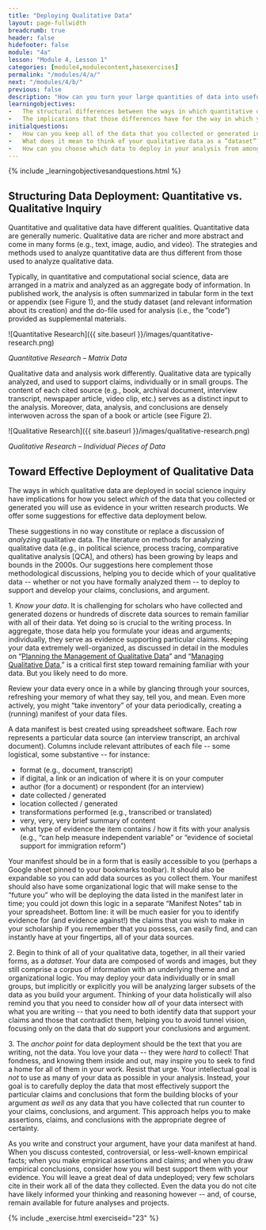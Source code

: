 ```yaml
---
title: "Deploying Qualitative Data"
layout: page-fullwidth 
breadcrumb: true 
header: false 
hidefooter: false 
module: "4a"
lesson: "Module 4, Lesson 1"
categories: [module4,modulecontent,hasexercises]
permalink: "/modules/4/a/"
next: "/modules/4/b/"
previous: false 
description: "How can you turn your large quantities of data into useful evidence in a manuscript?"
learningobjectives:
-   The structural differences between the ways in which quantitative data and qualitative data are deployed in social science inquiry.
-   The implications that those differences have for the way in which you think about and draw on the qualitative data you have collected and generated. 
initialquestions:
-   How can you keep all of the data that you collected or generated in mind when writing your research products?
-   What does it mean to think of your qualitative data as a “dataset”?
-   How can you choose which data to deploy in your analysis from among *all* of the data you collected and generated?
---
```

{% include _learningobjectivesandquestions.html %}


## Structuring Data Deployment: Quantitative vs. Qualitative Inquiry

Quantitative and qualitative data have different qualities. Quantitative data are generally numeric. Qualitative data are richer and more abstract and come in many forms (e.g., text, image, audio, and video). The strategies and methods used to analyze quantitative data are thus different from those used to analyze qualitative data. 

Typically, in quantitative and computational social science, data are arranged in a matrix and analyzed as an aggregate body of information. In published work, the analysis is often summarized in tabular form in the text or appendix (see Figure 1), and the study dataset (and relevant information about its creation) and the do-file used for analysis (i.e., the “code”) provided as supplemental materials.

![Quantitative Research]({{ site.baseurl }}/images/quantitative-research.png)

*Quantitative Research – Matrix Data*

Qualitative data and analysis work differently. Qualitative data are typically analyzed, and used to support claims, individually or in small groups. The content of each cited source (e.g., book, archival document, interview transcript, newspaper article, video clip, etc.) serves as a distinct input to the analysis. Moreover, data, analysis, and conclusions are densely interwoven across the span of a book or article (see Figure 2).

![Qualitative Research]({{ site.baseurl }}/images/qualitative-research.png)

*Qualitative Research – Individual Pieces of Data*

## Toward Effective Deployment of Qualitative Data 

The ways in which qualitative data are deployed in social science inquiry have implications for how you select *which* of the data that you collected or generated you will use as evidence in your written research products. We offer some suggestions for effective data deployment below.

These suggestions in no way constitute or replace a discussion of
*analyzing* qualitative data. The literature on methods for analyzing qualitative data (e.g., in political science, process tracing, comparative qualitative analysis \[QCA\], and others) has been growing by leaps and bounds in the 2000s. Our suggestions here complement those methodological discussions, helping you to decide which of your qualitative data -- whether or not you have formally analyzed them -- to deploy to support and develop your claims, conclusions, and argument.

1\. *Know your data*. It is challenging for scholars who have collected and generated dozens or hundreds of discrete data sources to remain familiar with all of their data. Yet doing so is crucial to the writing process. In aggregate, those data help you formulate your ideas and arguments; individually, they serve as evidence supporting particular claims. Keeping your data extremely well-organized, as discussed in detail in the modules on “[Planning the Management of Qualitative Data](/modules/1)” and “[Managing Qualitative Data](/modules/2),” is a critical first step toward remaining familiar with your data. But you likely need to do more.

Review your data every once in a while by glancing through your sources, refreshing your memory of what they say, tell you, and mean. Even more actively, you might “take inventory” of your data periodically, creating a (running) manifest of your data files.

A data manifest is best created using spreadsheet software. Each row represents a particular data source (an interview transcript, an archival document). Columns include relevant attributes of each file -- some logistical, some substantive -- for instance:
-   format (e.g., document, transcript)
-   if digital, a link or an indication of where it is on your computer
-   author (for a document) or respondent (for an interview)
-   date collected / generated
-   location collected / generated
-   transformations performed (e.g., transcribed or translated)
-   very, very, very brief summary of content
-   what type of evidence the item contains / how it fits with your analysis (e.g., “can help measure independent variable” or “evidence of societal support for immigration reform”)

Your manifest should be in a form that is easily accessible to you (perhaps a Google sheet pinned to your bookmarks toolbar). It should also be expandable so you can add data sources as you collect them. Your manifest should also have some organizational logic that will make sense to the “future you” who will be deploying the data listed in the manifest later in time; you could jot down this logic in a separate “Manifest Notes” tab in your spreadsheet. Bottom line: it will be much easier for you to identify evidence for (and evidence against!) the claims that you wish to make in your scholarship if you remember that you possess, can easily find, and can instantly have at your fingertips,
all of your data sources.

2\. Begin to think of all of your qualitative data, together, in all their varied forms, as a *dataset*. Your data are composed of words and images, but they still comprise a corpus of information with an underlying theme and an organizational logic. You may deploy your data individually or in small groups, but implicitly or explicitly you will be analyzing larger subsets of the data as you build your argument. Thinking of your data holistically will also remind you that you need to consider how *all* of your data intersect with what you are writing -- that you need to both identify data that support your claims and those that contradict them, helping you to avoid tunnel vision, focusing only on the data that *do* support your conclusions and argument.

3\. The *anchor point* for data deployment should be the text that you are writing, not the data. You love your data -- they were *hard* to collect! That fondness, and knowing them inside and out, may inspire you to seek to find a home for all of them in your work. Resist that urge. Your intellectual goal is *not* to use as many of your data as possible in your analysis. Instead, your goal is to carefully deploy the data that most effectively support the particular claims and conclusions that form the building blocks of your argument *as well as* any data that you have collected that run counter to your claims, conclusions, and argument. This approach helps you to make assertions, claims, and conclusions with the appropriate degree of certainty.

As you write and construct your argument, have your data manifest at hand. When you discuss contested, controversial, or less-well-known empirical facts; when you make empirical assertions and claims; and when you draw empirical conclusions, consider how you will best support them with your evidence. You will leave a great deal of data undeployed; very few scholars cite in their work all of the data they collected. Even the data you do not cite have likely informed your thinking and reasoning however -- and, of course, remain available for future analyses and projects.

{% include _exercise.html exerciseid="23" %}
